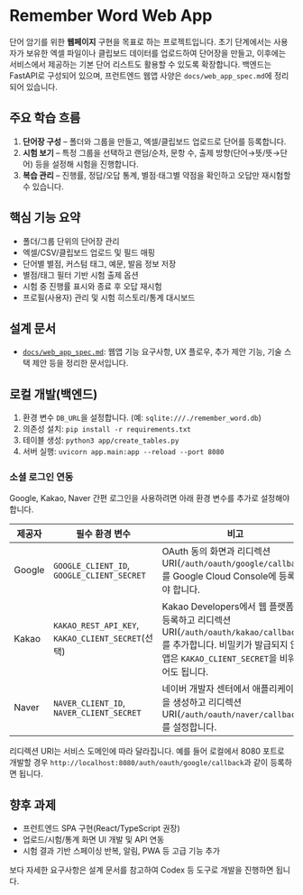 # Remember Word Web App

단어 암기를 위한 **웹페이지** 구현을 목표로 하는 프로젝트입니다. 초기 단계에서는 사용자가 보유한 엑셀 파일이나 클립보드 데이터를 업로드하여 단어장을 만들고, 이후에는 서비스에서 제공하는 기본 단어 리스트도 활용할 수 있도록 확장합니다. 백엔드는 FastAPI로 구성되어 있으며, 프런트엔드 웹앱 사양은 `docs/web_app_spec.md`에 정리되어 있습니다.

## 주요 학습 흐름
1. **단어장 구성** – 폴더와 그룹을 만들고, 엑셀/클립보드 업로드로 단어를 등록합니다.
2. **시험 보기** – 특정 그룹을 선택하고 랜덤/순차, 문항 수, 출제 방향(단어→뜻/뜻→단어) 등을 설정해 시험을 진행합니다.
3. **복습 관리** – 진행률, 정답/오답 통계, 별점·태그별 약점을 확인하고 오답만 재시험할 수 있습니다.

## 핵심 기능 요약
- 폴더/그룹 단위의 단어장 관리
- 엑셀/CSV/클립보드 업로드 및 필드 매핑
- 단어별 별점, 커스텀 태그, 예문, 발음 정보 저장
- 별점/태그 필터 기반 시험 출제 옵션
- 시험 중 진행률 표시와 종료 후 오답 재시험
- 프로필(사용자) 관리 및 시험 히스토리/통계 대시보드

## 설계 문서
- [`docs/web_app_spec.md`](docs/web_app_spec.md): 웹앱 기능 요구사항, UX 플로우, 추가 제안 기능, 기술 스택 제안 등을 정리한 문서입니다.

## 로컬 개발(백엔드)
1. 환경 변수 `DB_URL`을 설정합니다. (예: `sqlite:///./remember_word.db`)
2. 의존성 설치: `pip install -r requirements.txt`
3. 테이블 생성: `python3 app/create_tables.py`
4. 서버 실행: `uvicorn app.main:app --reload --port 8080`

### 소셜 로그인 연동

Google, Kakao, Naver 간편 로그인을 사용하려면 아래 환경 변수를 추가로 설정해야 합니다.

| 제공자 | 필수 환경 변수 | 비고 |
| --- | --- | --- |
| Google | `GOOGLE_CLIENT_ID`, `GOOGLE_CLIENT_SECRET` | OAuth 동의 화면과 리디렉션 URI(`/auth/oauth/google/callback`)를 Google Cloud Console에 등록해야 합니다. |
| Kakao | `KAKAO_REST_API_KEY`, `KAKAO_CLIENT_SECRET`(선택) | Kakao Developers에서 웹 플랫폼을 등록하고 리디렉션 URI(`/auth/oauth/kakao/callback`)를 추가합니다. 비밀키가 발급되지 않은 앱은 `KAKAO_CLIENT_SECRET`을 비워두어도 됩니다. |
| Naver | `NAVER_CLIENT_ID`, `NAVER_CLIENT_SECRET` | 네이버 개발자 센터에서 애플리케이션을 생성하고 리디렉션 URI(`/auth/oauth/naver/callback`)를 설정합니다. |

리디렉션 URI는 서비스 도메인에 따라 달라집니다. 예를 들어 로컬에서 8080 포트로 개발할 경우 `http://localhost:8080/auth/oauth/google/callback`과 같이 등록하면 됩니다.

## 향후 과제
- 프런트엔드 SPA 구현(React/TypeScript 권장)
- 업로드/시험/통계 화면 UI 개발 및 API 연동
- 시험 결과 기반 스페이싱 반복, 알림, PWA 등 고급 기능 추가

보다 자세한 요구사항은 설계 문서를 참고하여 Codex 등 도구로 개발을 진행하면 됩니다.

